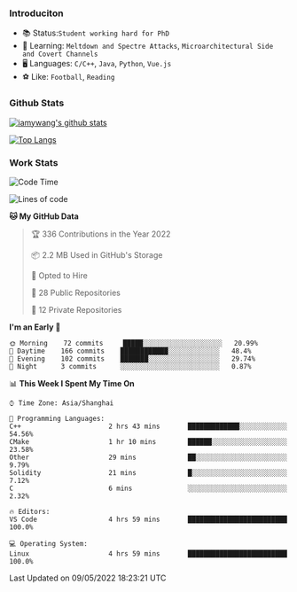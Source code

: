 ### Introduciton

- 📚 Status:`Student working hard for PhD`
- 🔎 Learning: `Meltdown and Spectre Attacks`, `Microarchitectural Side and Covert Channels`
- 🖥️ Languages: `C/C++`, `Java`, `Python`, `Vue.js`
- ⚽ Like: `Football`, `Reading`

### Github Stats

[![iamywang's github stats](https://github-readme-stats.vercel.app/api?username=iamywang&count_private=true&show_icons=true)]()

[![Top Langs](https://github-readme-stats.vercel.app/api/top-langs/?username=iamywang&layout=compact)]()

### Work Stats

<!--START_SECTION:waka-->
![Code Time](http://img.shields.io/badge/Code%20Time-303%20hrs%2012%20mins-blue)

![Lines of code](https://img.shields.io/badge/From%20Hello%20World%20I%27ve%20Written--40%20Thousand%20lines%20of%20code-blue)

**🐱 My GitHub Data** 

> 🏆 336 Contributions in the Year 2022
 > 
> 📦 2.2 MB Used in GitHub's Storage 
 > 
> 💼 Opted to Hire
 > 
> 📜 28 Public Repositories 
 > 
> 🔑 12 Private Repositories  
 > 
**I'm an Early 🐤** 

```text
🌞 Morning    72 commits     █████░░░░░░░░░░░░░░░░░░░░   20.99% 
🌆 Daytime    166 commits    ████████████░░░░░░░░░░░░░   48.4% 
🌃 Evening    102 commits    ███████░░░░░░░░░░░░░░░░░░   29.74% 
🌙 Night      3 commits      ░░░░░░░░░░░░░░░░░░░░░░░░░   0.87%

```


📊 **This Week I Spent My Time On** 

```text
⌚︎ Time Zone: Asia/Shanghai

💬 Programming Languages: 
C++                      2 hrs 43 mins       █████████████░░░░░░░░░░░░   54.56% 
CMake                    1 hr 10 mins        ██████░░░░░░░░░░░░░░░░░░░   23.58% 
Other                    29 mins             ██░░░░░░░░░░░░░░░░░░░░░░░   9.79% 
Solidity                 21 mins             █░░░░░░░░░░░░░░░░░░░░░░░░   7.12% 
C                        6 mins              ░░░░░░░░░░░░░░░░░░░░░░░░░   2.32%

🔥 Editors: 
VS Code                  4 hrs 59 mins       █████████████████████████   100.0%

💻 Operating System: 
Linux                    4 hrs 59 mins       █████████████████████████   100.0%

```


 Last Updated on 09/05/2022 18:23:21 UTC
<!--END_SECTION:waka-->
